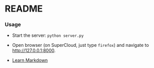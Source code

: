 # README #

### Usage ###
* Start the server: `python server.py`
* Open browser (on SuperCloud, just type `firefox`) and navigate to http://127.0.0.1:8000. 

* [Learn Markdown](https://bitbucket.org/tutorials/markdowndemo)